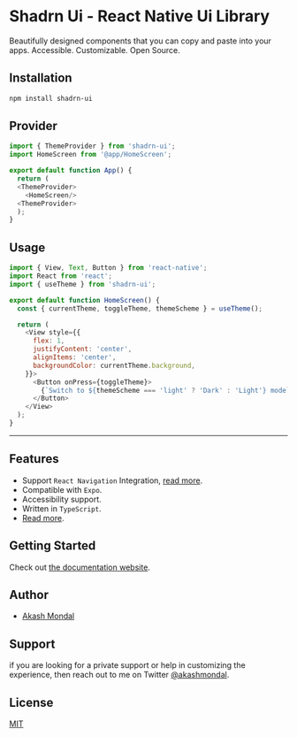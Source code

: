 # Shadrn Ui - React Native Ui Library

Beautifully designed components that you can copy and paste into your apps. Accessible. Customizable. Open Source.

## Installation
```sh
npm install shadrn-ui
```

## Provider
```js
import { ThemeProvider } from 'shadrn-ui';
import HomeScreen from '@app/HomeScreen';

export default function App() {
  return (
  <ThemeProvider>
    <HomeScreen/>
  <ThemeProvider>
  );
}
```
## Usage
```js
import { View, Text, Button } from 'react-native';
import React from 'react';
import { useTheme } from 'shadrn-ui';

export default function HomeScreen() {
  const { currentTheme, toggleTheme, themeScheme } = useTheme();

  return (
    <View style={{
      flex: 1,
      justifyContent: 'center',
      alignItems: 'center',
      backgroundColor: currentTheme.background,
    }}>
      <Button onPress={toggleTheme}>
        {`Switch to ${themeScheme === 'light' ? 'Dark' : 'Light'} mode`}
      </Button>
    </View>
  );
}
```

---

## Features
- Support `React Navigation` Integration, [read more]().
- Compatible with `Expo`.
- Accessibility support.
- Written in `TypeScript`.
- [Read more](https://shadrn-ui.vercel.app/feature).

## Getting Started

Check out [the documentation website](https://shadrn-ui.vercel.app).

## Author

- [Akash Mondal](https://akashmondal0.vercel.app)

## Support

if you are looking for a private support or help in customizing the experience, then reach out to me on Twitter [@akashmondal](https://x.com/akashmondal_1).

## License

[MIT](./LICENSE)